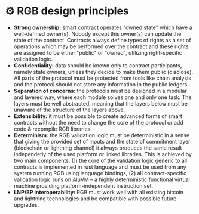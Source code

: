 # ⚙ RGB design principles

* **Strong ownership:** smart contract operates "owned state" which have a well-defined owner(s). Nobody except this owner(s) can update the state of the contract. Contracts always define types of rights as a set of operations which may be performed over the contract and these rights are assigned to be either "public" or "owned", utilizing right-specific validation logic.
* **Confidentiality:** data should be known only to contract participants, namely state owners, unless they decide to make them public (disclose). All parts of the protocol must be protected from tools like chain analysis and the protocol should not store any information in the public ledgers.
* **Separation of concerns:** the protocols must be designed in a modular and layered way, where each module solves one and only one task. The layers must be well abstracted, meaning that the layers below must be unaware of the structure of the layers above.
* **Extensibility:** it must be possible to create advanced forms of smart contracts without the need to change the core of the protocol or add code & recompile RGB libraries.
* **Determinism:** the RGB validation logic must be deterministic in a sense that giving the provided set of inputs and the state of commitment layer (blockchain or lightning channel) it always produces the same result independetly of the used platform or linked libraries. This is achieved by two main components: (1) the core of the validation logic generic to all contracts is implemented in rust language and must be used from any system running RGB using language bindings, (2) all contract-specific validation logic runs on [AluVM](https://github.com/internet2-org/aluvm-spec) – a highly deterministic functional virtual machine providing platform-independent instruction set.
* **LNP/BP interoperability:** RGB must work well with all existing bitcoin and lightning technologies and be compatible with possible future upgrades.
